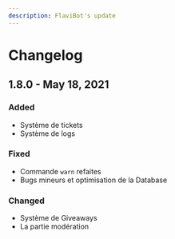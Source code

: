 ```yaml
---
description: FlaviBot's update
---
```


# Changelog

## 1.8.0 - May 18, 2021

### Added

* Système de tickets
* Système de logs

### Fixed

* Commande `warn` refaites
* Bugs mineurs et optimisation de la Database

### Changed

* Système de Giveaways
* La partie modération

